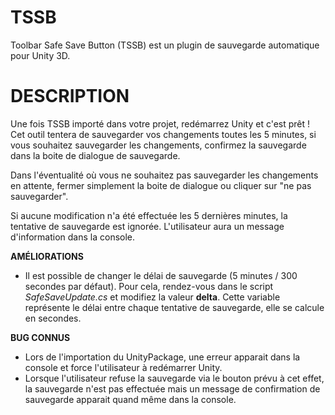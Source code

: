 # TSSB
Toolbar Safe Save Button (TSSB) est un plugin de sauvegarde automatique pour Unity 3D.

# DESCRIPTION
Une fois TSSB importé dans votre projet, redémarrez Unity et c'est prêt !
Cet outil tentera de sauvegarder vos changements toutes les 5 minutes, si vous souhaitez sauvegarder les changements, confirmez la sauvegarde dans la boite de dialogue de sauvegarde.

Dans l'éventualité où vous ne souhaitez pas sauvegarder les changements en attente, fermer simplement la boite de dialogue ou cliquer sur "ne pas sauvegarder".

Si aucune modification n'a été effectuée les 5 dernières minutes, la tentative de sauvegarde est ignorée. L'utilisateur aura un message d'information dans la console.

**AMÉLIORATIONS**

- Il est possible de changer le délai de sauvegarde (5 minutes / 300 secondes par défaut). Pour cela, rendez-vous dans le script *SafeSaveUpdate.cs* et modifiez la valeur **delta**. Cette variable représente le délai entre chaque tentative de sauvegarde, elle se calcule en secondes.

**BUG CONNUS**

- Lors de l'importation du UnityPackage, une erreur apparait dans la console et force l'utilisateur à redémarrer Unity.
- Lorsque l'utilisateur refuse la sauvegarde via le bouton prévu à cet effet, la sauvegarde n'est pas effectuée mais un message de confirmation de sauvegarde apparait quand même dans la console.
